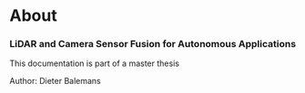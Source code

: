 # About

### LiDAR and Camera Sensor Fusion for Autonomous Applications


This documentation is part of a master thesis

Author: Dieter Balemans

